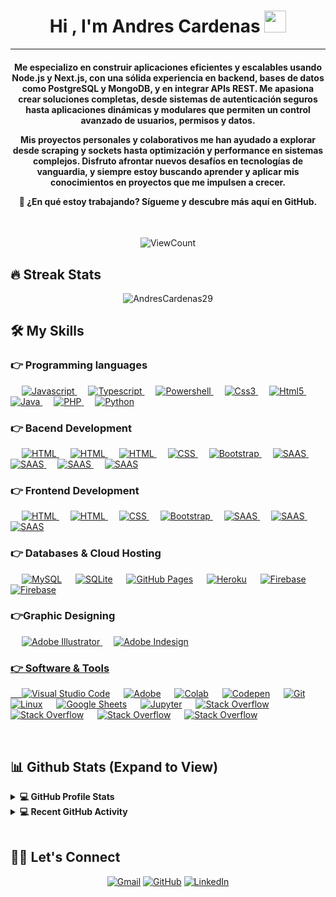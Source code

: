 
<h1 align="center">Hi , I'm Andres Cardenas <img src="https://media.giphy.com/media/hvRJCLFzcasrR4ia7z/giphy.gif" width="35"></h1>

<hr/>
<h4 align="center">Me especializo en construir aplicaciones eficientes y escalables usando Node.js y Next.js, con una sólida experiencia en backend, bases de datos como PostgreSQL y MongoDB, y en integrar APIs REST. Me apasiona crear soluciones completas, desde sistemas de autenticación seguros hasta aplicaciones dinámicas y modulares que permiten un control avanzado de usuarios, permisos y datos.

Mis proyectos personales y colaborativos me han ayudado a explorar desde scraping y sockets hasta optimización y performance en sistemas complejos. Disfruto afrontar nuevos desafíos en tecnologías de vanguardia, y siempre estoy buscando aprender y aplicar mis conocimientos en proyectos que me impulsen a crecer.

👀 ¿En qué estoy trabajando? Sígueme y descubre más aquí en GitHub.</h4>
<br>

<p align="center"> <img alt="ViewCount" src="https://views.whatilearened.today/views/github/AndresCardenas29/AndresCardenas29.svg" /> </p>

## 🔥 Streak Stats

<p align="center"><img src="https://github-readme-streak-stats.herokuapp.com/?user=AndresCardenas29&theme=algolia" alt="AndresCardenas29"/></p>

## 🛠️ My Skills

### 👉 Programming languages

<p align="left"> 
  &emsp;
  <a href="https://www.javascript.com/" target="_blank"> 
    <img alt="Javascript" src="https://img.shields.io/badge/javascript-%23323330.svg?style=for-the-badge&logo=javascript&logoColor=%23F7DF1E">
  </a>
  &emsp;
  <a href="https://www.typescriptlang.org/" target="_blank"> 
    <img alt="Typescript" src="https://img.shields.io/badge/typescript-%23007ACC.svg?style=for-the-badge&logo=typescript&logoColor=white">
  </a>
  &emsp;
  <a href="https://github.com/PowerShell/PowerShell/">
    <img alt="Powershell" src="https://img.shields.io/badge/PowerShell-%235391FE.svg?style=for-the-badge&logo=powershell&logoColor=white"/>
  </a>
  &emsp; 
  <a href="https://css3.com/" target="_blank"> 
    <img alt="Css3" src="https://img.shields.io/badge/css3-%231572B6.svg?style=for-the-badge&logo=css3&logoColor=white">
  </a> 
  &emsp;
  <a href="/" target="_blank"> 
    <img alt="Html5" src="https://img.shields.io/badge/html5-%23E34F26.svg?style=for-the-badge&logo=html5&logoColor=white">
  </a> 
  &emsp;
  <a href="https://www.java.com/en/" target="_blank"> 
     <img alt="Java" src="https://img.shields.io/badge/java-%23ED8B00.svg?style=for-the-badge&logo=openjdk&logoColor=white">
  </a>
  &emsp;
   <a href="https://www.php.net/" target="_blank">
    <img alt="PHP" src="https://img.shields.io/badge/php-%23777BB4.svg?style=for-the-badge&logo=php&logoColor=white">
  </a>
  &emsp;
  <a href="https://www.python.org/">
    <img alt="Python" src="https://img.shields.io/badge/python-3670A0?style=for-the-badge&logo=python&logoColor=ffdd54"/>
  </a>
</p>

### 👉 Bacend Development

<p align="left"> 
  &emsp; 
  <a href="#" target="_blank"> 
   <img alt="HTML" src="https://img.shields.io/badge/openapiinitiative-%23000000.svg?style=for-the-badge&logo=openapiinitiative&logoColor=white">
  </a>   
  &emsp; 
  <a href="#" target="_blank"> 
   <img alt="HTML" src="https://img.shields.io/badge/express.js-%23404d59.svg?style=for-the-badge&logo=express&logoColor=%2361DAFB">
  </a>   
  &emsp; 
  <a href="#" target="_blank"> 
   <img alt="HTML" src="https://img.shields.io/badge/Next-black?style=for-the-badge&logo=next.js&logoColor=white">
  </a>   
  &emsp;
  <a href="#" target="_blank">
    <img alt="CSS" src="https://img.shields.io/badge/nestjs-%23E0234E.svg?style=for-the-badge&logo=nestjs&logoColor=white">
  </a> 
   &emsp;
  <a href="$" target="_blank"> 
    <img alt="Bootstrap" src="https://img.shields.io/badge/strapi-%232E7EEA.svg?style=for-the-badge&logo=strapi&logoColor=white"/>
  </a>
   &emsp;
  <a href="#" target="_blank"> 
    <img alt="SAAS" src="https://img.shields.io/badge/NPM-%23CB3837.svg?style=for-the-badge&logo=npm&logoColor=white"/>
  </a>
   &emsp;
  <a href="#" target="_blank"> 
    <img alt="SAAS" src="https://img.shields.io/badge/node.js-6DA55F?style=for-the-badge&logo=node.js&logoColor=white"/>
  </a>
   &emsp;
  <a href="#" target="_blank"> 
    <img alt="SAAS" src="https://img.shields.io/badge/pnpm-%234a4a4a.svg?style=for-the-badge&logo=pnpm&logoColor=f69220"/>
  </a>
   &emsp;
  <a href="#" target="_blank"> 
    <img alt="SAAS" src="https://img.shields.io/badge/Socket.io-black?style=for-the-badge&logo=socket.io&badgeColor=010101"/>
  </a>
</p>

### 👉 Frontend Development

<p align="left"> 
  &emsp; 
  <a href="https://react.com" target="_blank"> 
   <img alt="HTML" src="https://img.shields.io/badge/react-%2320232a.svg?style=for-the-badge&logo=react&logoColor=%2361DAFB">
  </a>   
  &emsp; 
  <a href="https://react.com" target="_blank"> 
   <img alt="HTML" src="https://img.shields.io/badge/react_native-%2320232a.svg?style=for-the-badge&logo=react&logoColor=%2361DAFB">
  </a>   
  &emsp;
  <a href="https://www.w3schools.com/css/" target="_blank">
    <img alt="CSS" src="https://img.shields.io/badge/Next-black?style=for-the-badge&logo=next.js&logoColor=white">
  </a> 
   &emsp;
  <a href="https://getbootstrap.com" target="_blank"> 
    <img alt="Bootstrap" src="https://img.shields.io/badge/astro-%232C2052.svg?style=for-the-badge&logo=astro&logoColor=white"/>
  </a>
   &emsp;
  <a href="https://getbootstrap.com" target="_blank"> 
    <img alt="SAAS" src="https://img.shields.io/badge/SASS-hotpink.svg?style=for-the-badge&logo=SASS&logoColor=white"/>
  </a>
   &emsp;
  <a href="https://getbootstrap.com" target="_blank"> 
    <img alt="SAAS" src="https://img.shields.io/badge/tailwindcss-%2338B2AC.svg?style=for-the-badge&logo=tailwind-css&logoColor=white"/>
  </a>
   &emsp;
  <a href="https://getbootstrap.com" target="_blank"> 
    <img alt="SAAS" src="https://img.shields.io/badge/threejs-black?style=for-the-badge&logo=three.js&logoColor=white"/>
  </a>
</p>


### 👉 Databases & Cloud Hosting

<p align="left">
  &emsp;
    <a href="https://www.mysql.com/"><img alt="MySQL" src="https://img.shields.io/badge/mysql-4479A1.svg?style=for-the-badge&logo=mysql&logoColor=white"></a>
  &emsp;
    <a href="https://www.sqlite.org/"><img alt="SQLite" src ="https://img.shields.io/badge/sqlite-%2307405e.svg?style=for-the-badge&logo=sqlite&logoColor=white"/></a>
  &emsp;
    <a href="https://www.github.com"><img alt="GitHub Pages" src="https://img.shields.io/badge/postgres-%23316192.svg?style=for-the-badge&logo=postgresql&logoColor=white"></a>
  &emsp;
    <a href="https://www.heroku.com/"><img alt="Heroku" src="https://img.shields.io/badge/MariaDB-003545?style=for-the-badge&logo=mariadb&logoColor=white"></a>  
  &emsp;
    <a href="https://firebase.google.com/"><img alt="Firebase" src ="https://img.shields.io/badge/firebase-a08021?style=for-the-badge&logo=firebase&logoColor=ffcd34"></a>
  &emsp;
    <a href="https://firebase.google.com/"><img alt="Firebase" src ="https://img.shields.io/badge/MongoDB-%234ea94b.svg?style=for-the-badge&logo=mongodb&logoColor=white"></a>
 </p>
  
### 👉Graphic Designing
<p align="left">
  &emsp;
   <a href="https://www.adobe.com/in/products/illustrator.html" target="_blank"> 
    <img alt="Adobe Illustrator" src="https://img.shields.io/badge/figma-%23F24E1E.svg?style=for-the-badge&logo=figma&logoColor=white"/>
  </a> 
  &emsp;
  <a href="https://www.adobe.com/in/products/indesign.html" target="_blank"> 
    <img alt="Adobe Indesign" src="https://img.shields.io/badge/Adobe%20XD-470137?style=for-the-badge&logo=Adobe%20XD&logoColor=#FF61F6"/>
 </p>

### 👉 Software & Tools

<p>
  &emsp;
    <a href="#"><img alt="Visual Studio Code" src="https://img.shields.io/badge/docker-%230db7ed.svg?style=for-the-badge&logo=docker&logoColor=white"></a>
  &emsp;
    <a href="#"><img alt="Adobe" src="https://img.shields.io/badge/Debian-D70A53?style=for-the-badge&logo=debian&logoColor=white"></a>
  &emsp;
    <a href="#"><img alt="Colab" src="https://img.shields.io/badge/Arch%20Linux-1793D1?logo=arch-linux&logoColor=fff&style=for-the-badge"></a>
  &emsp;
    <a href="#"><img alt="Codepen" src="https://img.shields.io/badge/Fedora-294172?style=for-the-badge&logo=fedora&logoColor=white"></a>
  &emsp;
    <a href="#"><img alt="Git" src="https://img.shields.io/badge/Ubuntu-E95420?style=for-the-badge&logo=ubuntu&logoColor=white"></a>
  &emsp;
    <a href="#"><img alt="Linux" src="https://img.shields.io/badge/Windows-0078D6?style=for-the-badge&logo=windows&logoColor=white"></a>
  &emsp;
    <a href="#"><img alt="Google Sheets" src="https://img.shields.io/badge/Visual%20Studio%20Code-0078d7.svg?style=for-the-badge&logo=visual-studio-code&logoColor=white"></a>
  &emsp;
    <a href="#"><img alt="Jupyter" src="https://img.shields.io/badge/Notion-%23000000.svg?style=for-the-badge&logo=notion&logoColor=white"></a>
  &emsp;
    <a href="#"><img alt="Stack Overflow" src="https://img.shields.io/badge/azure-%230072C6.svg?style=for-the-badge&logo=microsoftazure&logoColor=white"></a>
  &emsp;
    <a href="#"><img alt="Stack Overflow" src="https://img.shields.io/badge/firebase-%23039BE5.svg?style=for-the-badge&logo=firebase"></a>
  &emsp;
    <a href="#"><img alt="Stack Overflow" src="https://img.shields.io/badge/vercel-%23000000.svg?style=for-the-badge&logo=vercel&logoColor=white"></a>
  &emsp;
    <a href="#"><img alt="Stack Overflow" src="https://img.shields.io/badge/Cloudflare-F38020?style=for-the-badge&logo=Cloudflare&logoColor=white"></a>
  &emsp;
</p>

<br/>

## 📊 Github Stats (Expand to View)

<details> 
  <summary><b>💻 GitHub Profile Stats</b></summary>
  <br/>
  <p align="center">
    <a href="https://github.com/AndresCardenas29/github-readme-stats"><img alt="Candida's Github Stats" src="https://github-readme-stats.vercel.app/api?username=AndresCardenas29&show_icons=true&count_private=true&theme=algolia" height="192px"/></a>
<br/>
  &nbsp;
	  <img src="https://github-readme-stats.vercel.app/api/top-langs?username=AndresCardenas29&show_icons=true&locale=en&layout=compact&theme=algolia" alt="AndresCardenas29" height="192px"/>
  <br/>
  <b>Note:</b> Top languages is only a metric of the languages my public code consists of and doesn't reflect experience or skill level.
  </p>
</details>

<details>
  <summary><b>💻 Recent GitHub Activity</b></summary>
  <br/>
  <p align="center">
    <a href="https://github.com/AndresCardenas29/Api-Nodejs-MongoDB">
      <img align="center" src="https://github-readme-stats.vercel.app/api/pin/?username=AndresCardenas29&repo=Api-Nodejs-MongoDB&theme=algolia" />
    </a>
    <a href="https://github.com/AndresCardenas29/chatbot-flask">
      <img align="center" src="https://github-readme-stats.vercel.app/api/pin/?username=AndresCardenas29&repo=chatbot-flask&theme=algolia" />
    </a>
  </p>
</details>

<br/>

## 🙋‍♀️ Let's Connect

<p align="center">
  <!-- <a href="https://candida-noronha.web.app/"><img src="https://img.icons8.com/bubbles/50/000000/web.png" alt="Website"/></a> -->
	<a href="mailto:mandrescardenash@gmail.com"><img src="https://img.icons8.com/bubbles/50/000000/gmail.png" alt="Gmail"/></a>
	<a href="https://github.com/AndresCardenas29"><img src="https://img.icons8.com/bubbles/50/000000/github.png" alt="GitHub"/></a>
	<a href="https://linkedin.com/in/mandrescardenash"><img src="https://img.icons8.com/bubbles/50/000000/linkedin.png" alt="LinkedIn"/></a>
	<!-- <a href="https://www.facebook.com/candida.noronha.77"><img src="https://img.icons8.com/bubbles/50/000000/facebook-new.png" alt="Facebook"/></a> -->
	<!-- <a href="https://instagram.com/candyyyy__18"><img src="https://img.icons8.com/bubbles/50/000000/instagram.png" alt="Instagram"/></a> -->
	<!-- <a href="https://www.youtube.com/channel/UC7V1Gm8V0kRLp_EHB8aDj2A"><img src="https://img.icons8.com/bubbles/50/000000/youtube.png" alt="Youtube"/></a> -->
	
</p>
